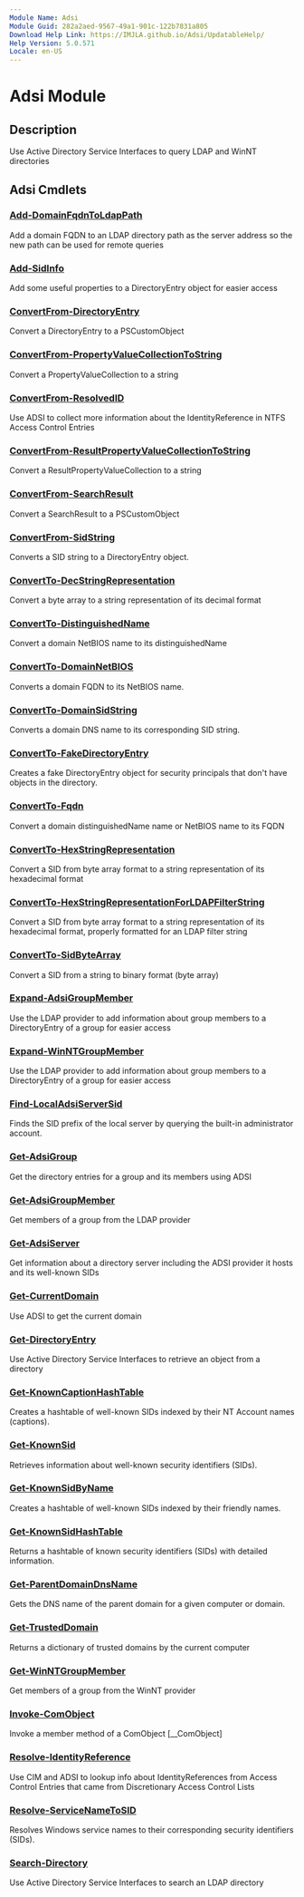 ```yaml
---
Module Name: Adsi
Module Guid: 282a2aed-9567-49a1-901c-122b7831a805
Download Help Link: https://IMJLA.github.io/Adsi/UpdatableHelp/
Help Version: 5.0.571
Locale: en-US
---
```


# Adsi Module
## Description
Use Active Directory Service Interfaces to query LDAP and WinNT directories

## Adsi Cmdlets
### [Add-DomainFqdnToLdapPath](docs\en-US/Add-DomainFqdnToLdapPath.md)
Add a domain FQDN to an LDAP directory path as the server address so the new path can be used for remote queries


### [Add-SidInfo](docs\en-US/Add-SidInfo.md)
Add some useful properties to a DirectoryEntry object for easier access


### [ConvertFrom-DirectoryEntry](docs\en-US/ConvertFrom-DirectoryEntry.md)
Convert a DirectoryEntry to a PSCustomObject


### [ConvertFrom-PropertyValueCollectionToString](docs\en-US/ConvertFrom-PropertyValueCollectionToString.md)
Convert a PropertyValueCollection to a string


### [ConvertFrom-ResolvedID](docs\en-US/ConvertFrom-ResolvedID.md)
Use ADSI to collect more information about the IdentityReference in NTFS Access Control Entries


### [ConvertFrom-ResultPropertyValueCollectionToString](docs\en-US/ConvertFrom-ResultPropertyValueCollectionToString.md)
Convert a ResultPropertyValueCollection to a string


### [ConvertFrom-SearchResult](docs\en-US/ConvertFrom-SearchResult.md)
Convert a SearchResult to a PSCustomObject


### [ConvertFrom-SidString](docs\en-US/ConvertFrom-SidString.md)
Converts a SID string to a DirectoryEntry object.



### [ConvertTo-DecStringRepresentation](docs\en-US/ConvertTo-DecStringRepresentation.md)
Convert a byte array to a string representation of its decimal format


### [ConvertTo-DistinguishedName](docs\en-US/ConvertTo-DistinguishedName.md)
Convert a domain NetBIOS name to its distinguishedName


### [ConvertTo-DomainNetBIOS](docs\en-US/ConvertTo-DomainNetBIOS.md)
Converts a domain FQDN to its NetBIOS name.



### [ConvertTo-DomainSidString](docs\en-US/ConvertTo-DomainSidString.md)
Converts a domain DNS name to its corresponding SID string.



### [ConvertTo-FakeDirectoryEntry](docs\en-US/ConvertTo-FakeDirectoryEntry.md)
Creates a fake DirectoryEntry object for security principals that don't have objects in the directory.



### [ConvertTo-Fqdn](docs\en-US/ConvertTo-Fqdn.md)
Convert a domain distinguishedName name or NetBIOS name to its FQDN


### [ConvertTo-HexStringRepresentation](docs\en-US/ConvertTo-HexStringRepresentation.md)
Convert a SID from byte array format to a string representation of its hexadecimal format


### [ConvertTo-HexStringRepresentationForLDAPFilterString](docs\en-US/ConvertTo-HexStringRepresentationForLDAPFilterString.md)
Convert a SID from byte array format to a string representation of its hexadecimal format, properly formatted for an LDAP filter string


### [ConvertTo-SidByteArray](docs\en-US/ConvertTo-SidByteArray.md)
Convert a SID from a string to binary format (byte array)


### [Expand-AdsiGroupMember](docs\en-US/Expand-AdsiGroupMember.md)
Use the LDAP provider to add information about group members to a DirectoryEntry of a group for easier access


### [Expand-WinNTGroupMember](docs\en-US/Expand-WinNTGroupMember.md)
Use the LDAP provider to add information about group members to a DirectoryEntry of a group for easier access


### [Find-LocalAdsiServerSid](docs\en-US/Find-LocalAdsiServerSid.md)
Finds the SID prefix of the local server by querying the built-in administrator account.


### [Get-AdsiGroup](docs\en-US/Get-AdsiGroup.md)
Get the directory entries for a group and its members using ADSI


### [Get-AdsiGroupMember](docs\en-US/Get-AdsiGroupMember.md)
Get members of a group from the LDAP provider


### [Get-AdsiServer](docs\en-US/Get-AdsiServer.md)
Get information about a directory server including the ADSI provider it hosts and its well-known SIDs


### [Get-CurrentDomain](docs\en-US/Get-CurrentDomain.md)
Use ADSI to get the current domain


### [Get-DirectoryEntry](docs\en-US/Get-DirectoryEntry.md)
Use Active Directory Service Interfaces to retrieve an object from a directory


### [Get-KnownCaptionHashTable](docs\en-US/Get-KnownCaptionHashTable.md)
Creates a hashtable of well-known SIDs indexed by their NT Account names (captions).


### [Get-KnownSid](docs\en-US/Get-KnownSid.md)
Retrieves information about well-known security identifiers (SIDs).



### [Get-KnownSidByName](docs\en-US/Get-KnownSidByName.md)
Creates a hashtable of well-known SIDs indexed by their friendly names.


### [Get-KnownSidHashTable](docs\en-US/Get-KnownSidHashTable.md)
Returns a hashtable of known security identifiers (SIDs) with detailed information.



### [Get-ParentDomainDnsName](docs\en-US/Get-ParentDomainDnsName.md)
Gets the DNS name of the parent domain for a given computer or domain.


### [Get-TrustedDomain](docs\en-US/Get-TrustedDomain.md)
Returns a dictionary of trusted domains by the current computer


### [Get-WinNTGroupMember](docs\en-US/Get-WinNTGroupMember.md)
Get members of a group from the WinNT provider


### [Invoke-ComObject](docs\en-US/Invoke-ComObject.md)
Invoke a member method of a ComObject [__ComObject]


### [Resolve-IdentityReference](docs\en-US/Resolve-IdentityReference.md)
Use CIM and ADSI to lookup info about IdentityReferences from Access Control Entries that came from Discretionary Access Control Lists


### [Resolve-ServiceNameToSID](docs\en-US/Resolve-ServiceNameToSID.md)
Resolves Windows service names to their corresponding security identifiers (SIDs).


### [Search-Directory](docs\en-US/Search-Directory.md)
Use Active Directory Service Interfaces to search an LDAP directory



